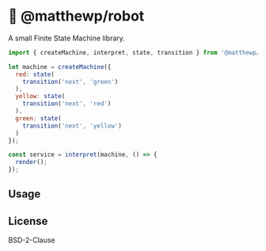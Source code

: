 # 🤖 @matthewp/robot

A small Finite State Machine library.

```js
import { createMachine, interpret, state, transition } from '@matthewp/robot';

let machine = createMachine({
  red: state(
    transition('next', 'green')
  ),
  yellow: state(
    transition('next', 'red')
  ),
  green: state(
    transition('next', 'yellow')
  )
});

const service = interpret(machine, () => {
  render();
});
```

## Usage

## License

BSD-2-Clause